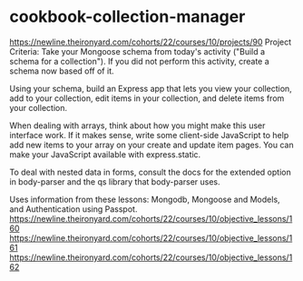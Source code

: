 # cookbook-collection-manager
https://newline.theironyard.com/cohorts/22/courses/10/projects/90
Project Criteria:
Take your Mongoose schema from today's activity ("Build a schema for a collection"). If you did not perform this activity, create a schema now based off of it.

Using your schema, build an Express app that lets you view your collection, add to your collection, edit items in your collection, and delete items from your collection.

When dealing with arrays, think about how you might make this user interface work. If it makes sense, write some client-side JavaScript to help add new items to your array on your create and update item pages. You can make your JavaScript available with express.static.

To deal with nested data in forms, consult the docs for the extended option in body-parser and the qs library that body-parser uses.

Uses information from these lessons: Mongodb, Mongoose and Models, and Authentication using Passpot.
https://newline.theironyard.com/cohorts/22/courses/10/objective_lessons/160
https://newline.theironyard.com/cohorts/22/courses/10/objective_lessons/161
https://newline.theironyard.com/cohorts/22/courses/10/objective_lessons/162
